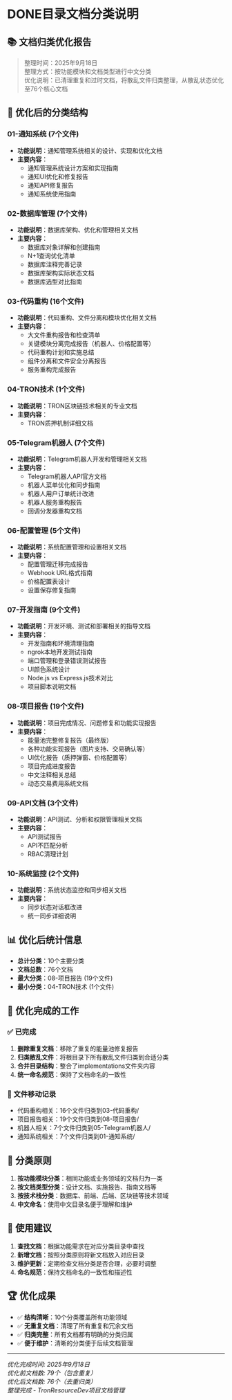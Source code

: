 # DONE目录文档分类说明

## 📚 文档归类优化报告

> 整理时间：2025年9月18日  
> 整理方式：按功能模块和文档类型进行中文分类  
> 优化说明：已清理重复和过时文档，将散乱文件归类整理，从散乱状态优化至76个核心文档

## 📁 优化后的分类结构

### 01-通知系统 (7个文件)
- **功能说明**：通知管理系统相关的设计、实现和优化文档
- **主要内容**：
  - 通知管理系统设计方案和实现指南
  - 通知UI优化和修复报告
  - 通知API修复报告
  - 通知系统使用指南

### 02-数据库管理 (7个文件)
- **功能说明**：数据库架构、优化和管理相关文档
- **主要内容**：
  - 数据库对象详解和创建指南
  - N+1查询优化清单
  - 数据库注释完善记录
  - 数据库架构实际状态文档
  - 数据库选型对比指南

### 03-代码重构 (16个文件)
- **功能说明**：代码重构、文件分离和模块优化相关文档
- **主要内容**：
  - 大文件重构报告和检查清单
  - 关键模块分离完成报告（机器人、价格配置等）
  - 代码重构计划和实施总结
  - 组件分离和文件安全分离报告
  - 服务重构完成报告

### 04-TRON技术 (1个文件)
- **功能说明**：TRON区块链技术相关的专业文档
- **主要内容**：
  - TRON质押机制详细文档

### 05-Telegram机器人 (7个文件)
- **功能说明**：Telegram机器人开发和管理相关文档
- **主要内容**：
  - Telegram机器人API官方文档
  - 机器人菜单优化和同步指南
  - 机器人用户订单统计改进
  - 机器人服务重构报告
  - 回调分发器重构文档

### 06-配置管理 (5个文件)
- **功能说明**：系统配置管理和设置相关文档
- **主要内容**：
  - 配置管理迁移完成报告
  - Webhook URL格式指南
  - 价格配置表设计
  - 设置保存修复指南

### 07-开发指南 (9个文件)
- **功能说明**：开发环境、测试和部署相关的指导文档
- **主要内容**：
  - 开发指南和环境清理指南
  - ngrok本地开发测试指南
  - 端口管理和登录错误测试报告
  - UI颜色系统设计
  - Node.js vs Express.js技术对比
  - 项目脚本说明文档

### 08-项目报告 (19个文件)
- **功能说明**：项目完成情况、问题修复和功能实现报告
- **主要内容**：
  - 能量池完整修复报告（最终版）
  - 各种功能实现报告（图片支持、交易确认等）
  - UI优化报告（质押弹窗、价格配置等）
  - 项目完成进度报告
  - 中文注释相关总结
  - 动态交易费用系统文档

### 09-API文档 (3个文件)
- **功能说明**：API测试、分析和权限管理相关文档
- **主要内容**：
  - API测试报告
  - API不匹配分析
  - RBAC清理计划

### 10-系统监控 (2个文件)
- **功能说明**：系统状态监控和同步相关文档
- **主要内容**：
  - 同步状态对话框改进
  - 统一同步详细说明

## 📊 优化后统计信息

- **总计分类**：10个主要分类
- **文档总数**：76个文档
- **最大分类**：08-项目报告 (19个文件)
- **最小分类**：04-TRON技术 (1个文件)

## 🎯 优化完成的工作

### ✅ 已完成
1. **删除重复文档**：移除了重复的能量池修复报告
2. **归类散乱文件**：将根目录下所有散乱文件归类到合适分类
3. **合并目录结构**：整合了implementations文件夹内容
4. **统一命名规范**：保持了文档命名的一致性

### 📂 文件移动记录
- 代码重构相关：16个文件归类到03-代码重构/
- 项目报告相关：19个文件归类到08-项目报告/
- 机器人相关：7个文件归类到05-Telegram机器人/
- 通知系统相关：7个文件归类到01-通知系统/

## 🎯 分类原则

1. **按功能模块分类**：相同功能或业务领域的文档归为一类
2. **按文档类型分类**：设计文档、实施报告、指南文档等
3. **按技术栈分类**：数据库、前端、后端、区块链等技术领域
4. **中文命名**：使用中文目录名便于理解和维护

## 📝 使用建议

1. **查找文档**：根据功能需求在对应分类目录中查找
2. **新增文档**：按照分类原则将新文档放入对应目录
3. **维护更新**：定期检查文档分类是否合理，必要时调整
4. **命名规范**：保持文档命名的一致性和描述性

## 🏆 优化成果

- ✅ **结构清晰**：10个分类覆盖所有功能领域
- ✅ **无重复文档**：清理了所有重复和冗余文档
- ✅ **归类完整**：所有文档都有明确的分类归属
- ✅ **便于维护**：清晰的分类便于后续文档管理

---

*优化完成时间: 2025年9月18日*  
*优化前文档数: 79个（包含重复）*  
*优化后文档数: 76个（去重归类）*  
*整理完成 - TronResourceDev项目文档管理*